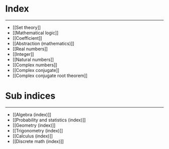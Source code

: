 # Index
---
- [[Set theory]]
- [[Mathematical logic]]
- [[Coefficient]]
- [[Abstraction (mathematics)]]
- [[Real numbers]]
- [[Integer]]
- [[Natural numbers]]
- [[Complex numbers]]
- [[Complex conjugate]]
- [[Complex conjugate root theorem]]
# Sub indices 
---
- [[Algebra (index)]]
- [[Probability and statistics (index)]]
- [[Geometry (index)]]
- [[Trigonometry (index)]]
- [[Calculus (index)]]
- [[Discrete math (index)]]